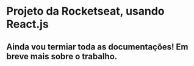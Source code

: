 # Projeto da Rocketseat, usando React.js
 ## Ainda vou termiar toda as documentações! Em breve mais sobre o trabalho.
